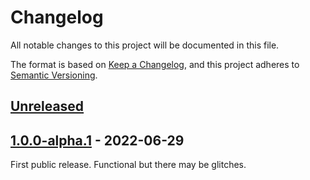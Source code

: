 # Changelog
All notable changes to this project will be documented in this file.

The format is based on [Keep a Changelog](https://keepachangelog.com/en/1.0.0/),
and this project adheres to [Semantic Versioning](https://semver.org/spec/v2.0.0.html).

## [Unreleased]


## [1.0.0-alpha.1] - 2022-06-29
First public release. Functional but there may be glitches.


[Unreleased]: https://github.com/la-haute-societe/craft-locale-picker/compare/1.0.0-alpha.1...HEAD
[1.0.0-alpha.1]: https://github.com/la-haute-societe/craft-locale-picker/releases/tag/1.0.0-alpha.1
